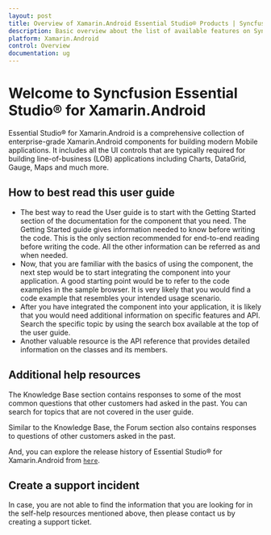 ```yaml
---
layout: post
title: Overview of Xamarin.Android Essential Studio® Products | Syncfusion
description: Basic overview about the list of available features on Syncfusion Xamarin.Android components and steps to use the guide.
platform: Xamarin.Android
control: Overview
documentation: ug
---
```


# Welcome to Syncfusion Essential Studio® for Xamarin.Android

Essential Studio® for Xamarin.Android is a comprehensive collection of enterprise-grade Xamarin.Android components for building modern Mobile applications. It includes all the UI controls that are typically required for building line-of-business (LOB) applications including Charts, DataGrid, Gauge, Maps and much more.

## How to best read this user guide

* The best way to read the User guide is to start with the Getting Started section of the documentation for the component that you need. The Getting Started guide gives information needed to know before writing the code. This is the only section recommended for end-to-end reading before writing the code. All the other information can be referred as and when needed.
* Now, that you are familiar with the basics of using the component, the next step would be to start integrating the component into your application. A good starting point would be to refer to the code examples in the sample browser. It is very likely that you would find a code example that resembles your intended usage scenario.
* After you have integrated the component into your application, it is likely that you would need additional information on specific features and API. Search the specific topic by using the search box available at the top of the user guide.
* Another valuable resource is the API reference that provides detailed information on the classes and its members.

## Additional help resources

The Knowledge Base section contains responses to some of the most common questions that other customers had asked in the past. You can search for topics that are not covered in the user guide.

Similar to the Knowledge Base, the Forum section also contains responses to questions of other customers asked in the past.

And, you can explore the release history of Essential Studio® for Xamarin.Android from  [`here`](https://www.syncfusion.com/products/release-history/estudio/xamarin-android).

## Create a support incident

In case, you are not able to find the information that you are looking for in the self-help resources mentioned above, then please contact us by creating a support ticket.